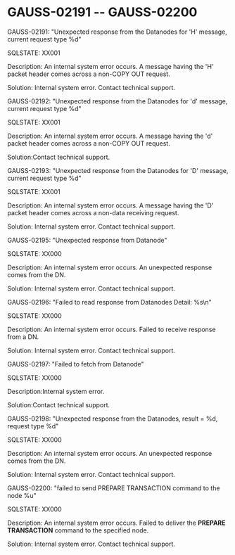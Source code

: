 # GAUSS-02191 -- GAUSS-02200<a name="EN-US_TOPIC_0302073569"></a>

GAUSS-02191: "Unexpected response from the Datanodes for 'H' message, current request type %d"

SQLSTATE: XX001

Description: An internal system error occurs. A message having the 'H' packet header comes across a non-COPY OUT request.

Solution: Internal system error. Contact technical support.

GAUSS-02192: "Unexpected response from the Datanodes for 'd' message, current request type %d"

SQLSTATE: XX001

Description: An internal system error occurs. A message having the 'd' packet header comes across a non-COPY OUT request.

Solution:Contact technical support.

GAUSS-02193: "Unexpected response from the Datanodes for 'D' message, current request type %d"

SQLSTATE: XX001

Description: An internal system error occurs. A message having the 'D' packet header comes across a non-data receiving request.

Solution: Internal system error. Contact technical support.

GAUSS-02195: "Unexpected response from Datanode"

SQLSTATE: XX000

Description: An internal system error occurs. An unexpected response comes from the DN.

Solution: Internal system error. Contact technical support.

GAUSS-02196: "Failed to read response from Datanodes Detail: %s\\n"

SQLSTATE: XX000

Description: An internal system error occurs. Failed to receive response from a DN.

Solution: Internal system error. Contact technical support.

GAUSS-02197: "Failed to fetch from Datanode"

SQLSTATE: XX000

Description:Internal system error.

Solution:Contact technical support.

GAUSS-02198: "Unexpected response from the Datanodes, result = %d, request type %d"

SQLSTATE: XX000

Description: An internal system error occurs. An unexpected response comes from the DN.

Solution: Internal system error. Contact technical support.

GAUSS-02200: "failed to send PREPARE TRANSACTION command to the node %u"

SQLSTATE: XX000

Description: An internal system error occurs. Failed to deliver the  **PREPARE TRANSACTION**  command to the specified node.

Solution: Internal system error. Contact technical support.

